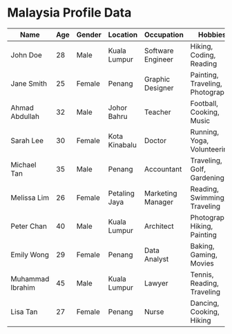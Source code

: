 # Malaysia Profile Data

| Name             | Age | Gender | Location        | Occupation         | Hobbies                             | Email                     | Phone           |
|------------------|-----|--------|-----------------|--------------------|-------------------------------------|---------------------------|-----------------|
| John Doe         | 28  | Male   | Kuala Lumpur    | Software Engineer  | Hiking, Coding, Reading            | john.doe@email.com        | +60 1234567890  |
| Jane Smith       | 25  | Female | Penang          | Graphic Designer   | Painting, Traveling, Photography   | jane.smith@email.com      | +60 9876543210  |
| Ahmad Abdullah   | 32  | Male   | Johor Bahru     | Teacher            | Football, Cooking, Music          | ahmad.abdullah@email.com  | +60 5556667777  |
| Sarah Lee        | 30  | Female | Kota Kinabalu   | Doctor             | Running, Yoga, Volunteering       | sarah.lee@email.com       | +60 8887776666  |
| Michael Tan      | 35  | Male   | Penang          | Accountant         | Traveling, Golf, Gardening        | michael.tan@email.com     | +60 4445556666  |
| Melissa Lim      | 26  | Female | Petaling Jaya   | Marketing Manager  | Reading, Swimming, Traveling     | melissa.lim@email.com     | +60 1231234567  |
| Peter Chan       | 40  | Male   | Kuala Lumpur    | Architect          | Photography, Hiking, Painting    | peter.chan@email.com      | +60 9998887777  |
| Emily Wong       | 29  | Female | Penang          | Data Analyst       | Baking, Gaming, Movies           | emily.wong@email.com      | +60 7654321098  |
| Muhammad Ibrahim | 45  | Male   | Kuala Lumpur    | Lawyer             | Tennis, Reading, Traveling       | muhammad.ibrahim@email.com | +60 3210987654  |
| Lisa Tan         | 27  | Female | Penang          | Nurse              | Dancing, Cooking, Hiking         | lisa.tan@email.com         | +60 8765432109  |
